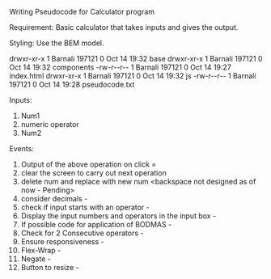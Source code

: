 Writing Pseudocode for Calculator program

Requirement: Basic calculator that takes inputs and gives the output.

Styling: Use the BEM model.

drwxr-xr-x 1 Barnali 197121 0 Oct 14 19:32 base
drwxr-xr-x 1 Barnali 197121 0 Oct 14 19:32 components
-rw-r--r-- 1 Barnali 197121 0 Oct 14 19:27 index.html
drwxr-xr-x 1 Barnali 197121 0 Oct 14 19:32 js
-rw-r--r-- 1 Barnali 197121 0 Oct 14 19:28 pseudocode.txt

Inputs:
1) Num1 
2) numeric operator
3) Num2

Events:
1) Output of the above operation on click = <done>
2) clear the screen to carry out next operation <done>
3) delete num and replace with new num <backspace not designed as of now - Pending>
4) consider decimals - <Pending>
5) check if input starts with an operator - <done>
6) Display the input numbers and operators in the input box - <done>
7) If possible code for application of BODMAS - <Pending>
8) Check for 2 Consecutive operators - <Pending>
9) Ensure responsiveness - <Pending>
10) Flex-Wrap - <Pending>
11) Negate - <Pending>
12) Button to resize - <Pending>    






